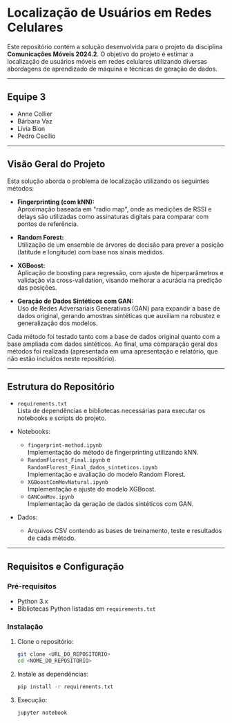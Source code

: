 # Localização de Usuários em Redes Celulares

Este repositório contém a solução desenvolvida para o projeto da disciplina **Comunicações Móveis 2024.2**. O objetivo do projeto é estimar a localização de usuários móveis em redes celulares utilizando diversas abordagens de aprendizado de máquina e técnicas de geração de dados.

---

## Equipe 3
- Anne Collier
- Bárbara Vaz
- Lívia Bion
- Pedro Cecílio

---

## Visão Geral do Projeto

Esta solução aborda o problema de localização utilizando os seguintes métodos:

- **Fingerprinting (com kNN):**  
  Aproximação baseada em "radio map", onde as medições de RSSI e delays são utilizadas como assinaturas digitais para comparar com pontos de referência.

- **Random Forest:**  
  Utilização de um ensemble de árvores de decisão para prever a posição (latitude e longitude) com base nos sinais medidos.

- **XGBoost:**  
  Aplicação de boosting para regressão, com ajuste de hiperparâmetros e validação via cross-validation, visando melhorar a acurácia na predição das posições.

- **Geração de Dados Sintéticos com GAN:**  
  Uso de Redes Adversariais Generativas (GAN) para expandir a base de dados original, gerando amostras sintéticas que auxiliam na robustez e generalização dos modelos.

Cada método foi testado tanto com a base de dados original quanto com a base ampliada com dados sintéticos. Ao final, uma comparação geral dos métodos foi realizada (apresentada em uma apresentação e relatório, que não estão incluídos neste repositório).

---

## Estrutura do Repositório

- `requirements.txt`  
  Lista de dependências e bibliotecas necessárias para executar os notebooks e scripts do projeto.

- Notebooks:
  - `fingerprint-method.ipynb`  
    Implementação do método de fingerprinting utilizando kNN.
  - `RandomFlorest_Final.ipynb` e `RandomFlorest_Final_dados_sinteticos.ipynb`  
    Implementação e avaliação do modelo Random Florest.
  - `XGBoostComMovNatural.ipynb`  
    Implementação e ajuste do modelo XGBoost.
  - `GANComMov.ipynb`  
    Implementação da geração de dados sintéticos com GAN.
- Dados:
  - Arquivos CSV contendo as bases de treinamento, teste e resultados de cada método.

---

## Requisitos e Configuração

### Pré-requisitos
- Python 3.x
- Bibliotecas Python listadas em `requirements.txt`

### Instalação

1. Clone o repositório:
   ```bash
   git clone <URL_DO_REPOSITORIO>
   cd <NOME_DO_REPOSITORIO>
   ```
2. Instale as dependências:
   ```bash
   pip install -r requirements.txt
   ```
3. Execução:
   ```bash
   jupyter notebook
   ```
